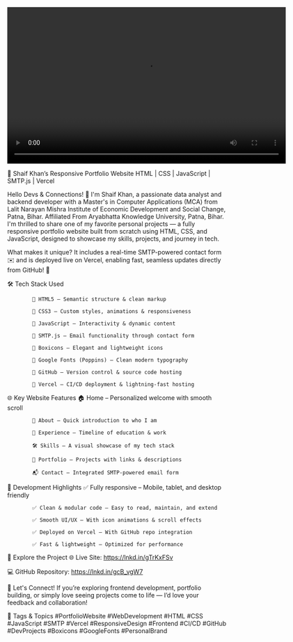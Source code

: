 <video width="640" height="360" controls>
  <source src="https://drive.google.com/file/d/1az5hXdRtWc500LCy7HFl0OUswjKcp8iV/view?usp=sharing" type="video/mp4">
  Your browser does not support the video tag.
</video>

🚀 Shaif Khan’s Responsive Portfolio Website
HTML | CSS | JavaScript | SMTP.js | Vercel

Hello Devs & Connections! 👋
I'm Shaif Khan, a passionate data analyst and backend developer with a Master's in Computer Applications (MCA) from Lalit Narayan Mishra Institute of Economic Development and Social Change, Patna, Bihar.
Affiliated From Aryabhatta Knowledge University, Patna, Bihar.
I'm thrilled to share one of my favorite personal projects — a fully responsive portfolio website built from scratch using HTML, CSS, and JavaScript, designed to showcase my skills, projects, and journey in tech.

What makes it unique? It includes a real-time SMTP-powered contact form ✉️ and is deployed live on Vercel, enabling fast, seamless updates directly from GitHub! 🚀

🛠️ Tech Stack Used

            🔹 HTML5 – Semantic structure & clean markup
            
            🔹 CSS3 – Custom styles, animations & responsiveness
            
            🔹 JavaScript – Interactivity & dynamic content
            
            🔹 SMTP.js – Email functionality through contact form
            
            🔹 Boxicons – Elegant and lightweight icons
            
            🔹 Google Fonts (Poppins) – Clean modern typography
            
            🔹 GitHub – Version control & source code hosting
            
            🔹 Vercel – CI/CD deployment & lightning-fast hosting

🌐 Key Website Features
            🏠 Home – Personalized welcome with smooth scroll
            
            🙋 About – Quick introduction to who I am
            
            💼 Experience – Timeline of education & work
            
            🛠 Skills – A visual showcase of my tech stack
            
            📁 Portfolio – Projects with links & descriptions
            
            📬 Contact – Integrated SMTP-powered email form

🔧 Development Highlights
            ✅ Fully responsive – Mobile, tablet, and desktop friendly
            
            ✅ Clean & modular code – Easy to read, maintain, and extend
            
            ✅ Smooth UI/UX – With icon animations & scroll effects
            
            ✅ Deployed on Vercel – With GitHub repo integration
            
            ✅ Fast & lightweight – Optimized for performance

🔗 Explore the Project
🌐 Live Site:
https://lnkd.in/gTrKxFSv

💻 GitHub Repository:
https://lnkd.in/gcB_vgW7

📢 Let's Connect!
If you’re exploring frontend development, portfolio building, or simply love seeing projects come to life — I’d love your feedback and collaboration!

📌 Tags & Topics
#PortfolioWebsite #WebDevelopment #HTML #CSS #JavaScript #SMTP #Vercel #ResponsiveDesign #Frontend #CI/CD #GitHub #DevProjects #Boxicons #GoogleFonts #PersonalBrand
